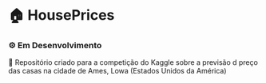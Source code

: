 # 🏠 HousePrices
### ⚙️ Em Desenvolvimento

📒 Repositório criado para a competição do Kaggle sobre a previsão d preço das casas na cidade de Ames, Lowa (Estados Unidos da América)
